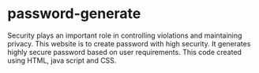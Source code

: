 # password-generate

Security plays an important role in controlling violations and maintaining privacy. This website is to create password with high security. It generates highly secure password based on user requirements. This code created using HTML, java script and CSS. 

